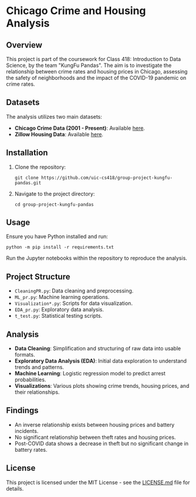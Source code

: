 
# Chicago Crime and Housing Analysis

## Overview
This project is part of the coursework for Class 418: Introduction to Data Science, by the team "KungFu Pandas". The aim is to investigate the relationship between crime rates and housing prices in Chicago, assessing the safety of neighborhoods and the impact of the COVID-19 pandemic on crime rates.

## Datasets
The analysis utilizes two main datasets:
- **Chicago Crime Data (2001 - Present)**: Available [here](https://data.cityofchicago.org/Public-Safety/Crimes-2001-to-Present/ijzp-q8t2).
- **Zillow Housing Data**: Available [here](https://www.zillow.com/research/data/).

## Installation
1. Clone the repository:
   ```
   git clone https://github.com/uic-cs418/group-project-kungfu-pandas.git
   ```
2. Navigate to the project directory:
   ```
   cd group-project-kungfu-pandas
   ```

## Usage
Ensure you have Python installed and run:
```
python -m pip install -r requirements.txt
```
Run the Jupyter notebooks within the repository to reproduce the analysis.

## Project Structure
- `CleaningPR.py`: Data cleaning and preprocessing.
- `ML_pr.py`: Machine learning operations.
- `Visualization*.py`: Scripts for data visualization.
- `EDA_pr.py`: Exploratory data analysis.
- `t_test.py`: Statistical testing scripts.

## Analysis
- **Data Cleaning**: Simplification and structuring of raw data into usable formats.
- **Exploratory Data Analysis (EDA)**: Initial data exploration to understand trends and patterns.
- **Machine Learning**: Logistic regression model to predict arrest probabilities.
- **Visualizations**: Various plots showing crime trends, housing prices, and their relationships.

## Findings
- An inverse relationship exists between housing prices and battery incidents.
- No significant relationship between theft rates and housing prices.
- Post-COVID data shows a decrease in theft but no significant change in battery rates.

## License
This project is licensed under the MIT License - see the [LICENSE.md](LICENSE) file for details.

